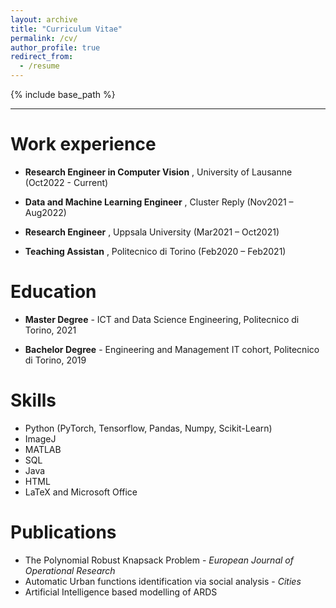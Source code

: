 ```yaml
---
layout: archive
title: "Curriculum Vitae"
permalink: /cv/
author_profile: true
redirect_from:
  - /resume
---
```


{% include base_path %}

---

Work experience
======
* **Research Engineer in Computer Vision** , University of Lausanne (Oct2022 - Current)
  
* **Data and Machine Learning Engineer** , Cluster Reply (Nov2021 – Aug2022)
  
* **Research Engineer** , Uppsala University (Mar2021 – Oct2021)
  
* **Teaching Assistan** , Politecnico di Torino (Feb2020 – Feb2021)


Education
======
* **Master Degree** - ICT and Data Science Engineering, Politecnico di Torino, 2021  

* **Bachelor Degree** - Engineering and Management IT cohort, Politecnico di Torino, 2019


Skills
======
* Python (PyTorch, Tensorflow, Pandas, Numpy, Scikit-Learn)
* ImageJ
* MATLAB
* SQL
* Java
* HTML
* LaTeX and Microsoft Office

Publications
======
* The Polynomial Robust Knapsack Problem - *European Journal of Operational Research*
* Automatic Urban functions identification via social analysis - *Cities*
* Artificial Intelligence based modelling of ARDS


